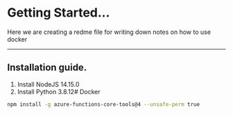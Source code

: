 # Getting Started...
Here we are creating a redme file for writing down notes on how to use docker

----


## Installation guide.

1. Install NodeJS 14.15.0
2. Install Python 3.8.12# Docker
```sh
npm install -g azure-functions-core-tools@4 --unsafe-perm true
```
